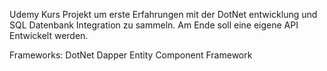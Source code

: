 Udemy Kurs Projekt um erste Erfahrungen mit der DotNet entwicklung und SQL Datenbank Integration zu sammeln. Am Ende soll eine eigene API Entwickelt werden. 

Frameworks: 
DotNet
Dapper
Entity Component Framework
